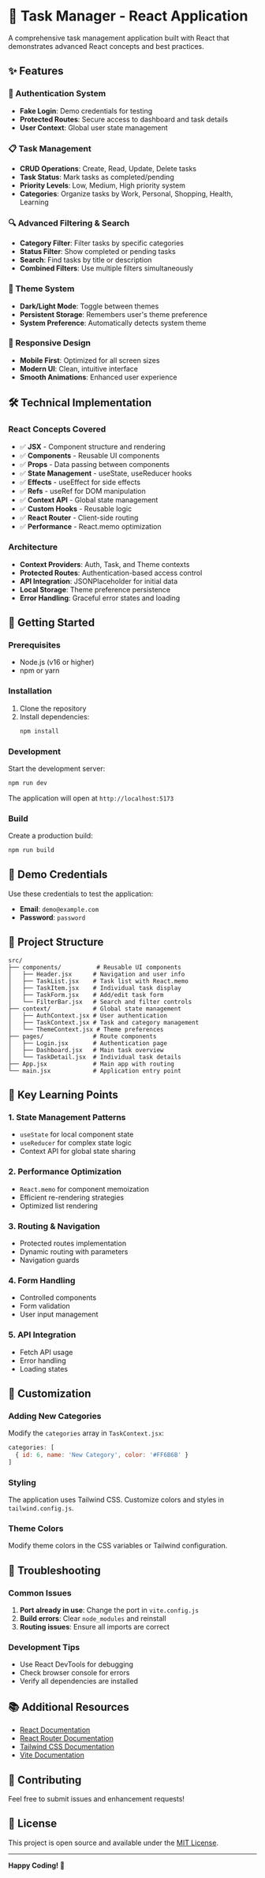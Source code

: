 # 🚀 Task Manager - React Application

A comprehensive task management application built with React that demonstrates advanced React concepts and best practices.

## ✨ Features

### 🔐 Authentication System
- **Fake Login**: Demo credentials for testing
- **Protected Routes**: Secure access to dashboard and task details
- **User Context**: Global user state management

### 📋 Task Management
- **CRUD Operations**: Create, Read, Update, Delete tasks
- **Task Status**: Mark tasks as completed/pending
- **Priority Levels**: Low, Medium, High priority system
- **Categories**: Organize tasks by Work, Personal, Shopping, Health, Learning

### 🔍 Advanced Filtering & Search
- **Category Filter**: Filter tasks by specific categories
- **Status Filter**: Show completed or pending tasks
- **Search**: Find tasks by title or description
- **Combined Filters**: Use multiple filters simultaneously

### 🎨 Theme System
- **Dark/Light Mode**: Toggle between themes
- **Persistent Storage**: Remembers user's theme preference
- **System Preference**: Automatically detects system theme

### 📱 Responsive Design
- **Mobile First**: Optimized for all screen sizes
- **Modern UI**: Clean, intuitive interface
- **Smooth Animations**: Enhanced user experience

## 🛠️ Technical Implementation

### React Concepts Covered
- ✅ **JSX** - Component structure and rendering
- ✅ **Components** - Reusable UI components
- ✅ **Props** - Data passing between components
- ✅ **State Management** - useState, useReducer hooks
- ✅ **Effects** - useEffect for side effects
- ✅ **Refs** - useRef for DOM manipulation
- ✅ **Context API** - Global state management
- ✅ **Custom Hooks** - Reusable logic
- ✅ **React Router** - Client-side routing
- ✅ **Performance** - React.memo optimization

### Architecture
- **Context Providers**: Auth, Task, and Theme contexts
- **Protected Routes**: Authentication-based access control
- **API Integration**: JSONPlaceholder for initial data
- **Local Storage**: Theme preference persistence
- **Error Handling**: Graceful error states and loading

## 🚀 Getting Started

### Prerequisites
- Node.js (v16 or higher)
- npm or yarn

### Installation
1. Clone the repository
2. Install dependencies:
   ```bash
   npm install
   ```

### Development
Start the development server:
```bash
npm run dev
```

The application will open at `http://localhost:5173`

### Build
Create a production build:
```bash
npm run build
```

## 🔑 Demo Credentials

Use these credentials to test the application:
- **Email**: `demo@example.com`
- **Password**: `password`

## 📁 Project Structure

```
src/
├── components/          # Reusable UI components
│   ├── Header.jsx      # Navigation and user info
│   ├── TaskList.jsx    # Task list with React.memo
│   ├── TaskItem.jsx    # Individual task display
│   ├── TaskForm.jsx    # Add/edit task form
│   └── FilterBar.jsx   # Search and filter controls
├── context/            # Global state management
│   ├── AuthContext.jsx # User authentication
│   ├── TaskContext.jsx # Task and category management
│   └── ThemeContext.jsx # Theme preferences
├── pages/              # Route components
│   ├── Login.jsx       # Authentication page
│   ├── Dashboard.jsx   # Main task overview
│   └── TaskDetail.jsx  # Individual task details
├── App.jsx             # Main app with routing
└── main.jsx            # Application entry point
```

## 🎯 Key Learning Points

### 1. **State Management Patterns**
- `useState` for local component state
- `useReducer` for complex state logic
- Context API for global state sharing

### 2. **Performance Optimization**
- `React.memo` for component memoization
- Efficient re-rendering strategies
- Optimized list rendering

### 3. **Routing & Navigation**
- Protected routes implementation
- Dynamic routing with parameters
- Navigation guards

### 4. **Form Handling**
- Controlled components
- Form validation
- User input management

### 5. **API Integration**
- Fetch API usage
- Error handling
- Loading states

## 🔧 Customization

### Adding New Categories
Modify the `categories` array in `TaskContext.jsx`:
```javascript
categories: [
  { id: 6, name: 'New Category', color: '#FF6B6B' }
]
```

### Styling
The application uses Tailwind CSS. Customize colors and styles in `tailwind.config.js`.

### Theme Colors
Modify theme colors in the CSS variables or Tailwind configuration.

## 🐛 Troubleshooting

### Common Issues
1. **Port already in use**: Change the port in `vite.config.js`
2. **Build errors**: Clear `node_modules` and reinstall
3. **Routing issues**: Ensure all imports are correct

### Development Tips
- Use React DevTools for debugging
- Check browser console for errors
- Verify all dependencies are installed

## 📚 Additional Resources

- [React Documentation](https://react.dev/)
- [React Router Documentation](https://reactrouter.com/)
- [Tailwind CSS Documentation](https://tailwindcss.com/)
- [Vite Documentation](https://vitejs.dev/)

## 🤝 Contributing

Feel free to submit issues and enhancement requests!

## 📄 License

This project is open source and available under the [MIT License](LICENSE).

---

**Happy Coding! 🎉**
